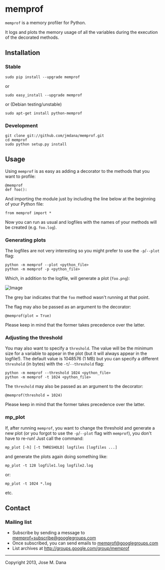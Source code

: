 # memprof

`memprof` is a memory profiler for Python. 

It logs and plots the memory usage of all the variables during the execution of the decorated methods.

## Installation
### Stable
    sudo pip install --upgrade memprof
    
or

    sudo easy_install --upgrade memprof
 
or (Debian testing/unstable)

    sudo apt-get install python-memprof
       
### Development
    
    git clone git://github.com/jmdana/memprof.git
    cd memprof
    sudo python setup.py install

## Usage

Using `memprof` is as easy as adding a decorator to the methods that you want to profile:

    @memprof
    def foo():
    
And importing the module just by including the line below at the beginning of your Python file:

    from memprof import *

Now you can run as usual and logfiles with the names of your methods will be created (e.g. `foo.log`).

### Generating plots

The logfiles are not very interesting so you might prefer to use the `-p`/`--plot` flag:
    
    python -m memprof --plot <python_file>
    python -m memprof -p <python_file>
    
Which, in addition to the logfile, will generate a plot (`foo.png`):

![Image](examples/foo.png)

The grey bar indicates that the `foo` method wasn't running at that point.

The flag may also be passed as an argument to the decorator:

    @memprof(plot = True)

Please keep in mind that the former takes precedence over the latter.

### Adjusting the threshold

You may also want to specify a `threshold`. The value will be the minimum size for a variable to appear in the plot (but it will always appear in the logfile!). The default value is 1048576 (1 MB) but you can specify a different `threshold` (in bytes) with the `-t`/`--threshold` flag:

    python -m memprof --threshold 1024 <python_file>
    python -m memprof -t 1024 <python_file>
    
The `threshold` may also be passed as an argument to the decorator:

    @memprof(threshold = 1024)

Please keep in mind that the former takes precedence over the latter.    

### mp_plot 

If, after running `memprof`, you want to change the threshold and generate a new plot (or you forgot to use the `-p`/`--plot` flag with `memprof`), you don't have to re-run! Just call the command:
    
    mp_plot [-h] [-t THRESHOLD] logfiles [logfiles ...]
    
and generate the plots again doing something like:

    mp_plot -t 128 logfile1.log logfile2.log
    
or:
 
    mp_plot -t 1024 *.log
    
etc.

## Contact

### Mailing list

* Subscribe by sending a message to <memprof+subscribe@googlegroups.com>
* Once subscribed, you can send emails to <memprof@googlegroups.com>
* List archives at http://groups.google.com/group/memprof

---
Copyright 2013, Jose M. Dana

